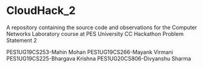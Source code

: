 # CloudHack_2
A repository containing the source code and observations for the Computer Networks Laboratory course at PES University
CC Hackathon Problem Statement 2

PES1UG19CS253-Mahin Mohan
PES1UG19CS266-Mayank Virmani
PES1UG19CS225-Bhargava Krishna
PES1UG20CS806-Divyanshu Sharma
